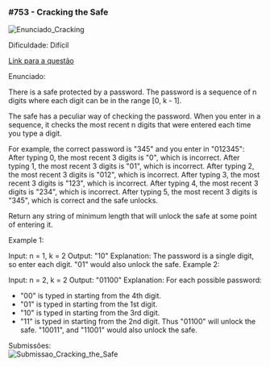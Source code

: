 ### #753 - Cracking the Safe

![Enunciado_Cracking](https://github.com/user-attachments/assets/72d98c35-2c56-434e-b86c-ebb1b15eb0b4)

Dificuldade: Difícil

[Link para a questão](https://leetcode.com/problems/cracking-the-safe/description/)

Enunciado:

There is a safe protected by a password. The password is a sequence of n digits where each digit can be in the range [0, k - 1].

The safe has a peculiar way of checking the password. When you enter in a sequence, it checks the most recent n digits that were entered each time you type a digit.

For example, the correct password is "345" and you enter in "012345":
After typing 0, the most recent 3 digits is "0", which is incorrect.
After typing 1, the most recent 3 digits is "01", which is incorrect.
After typing 2, the most recent 3 digits is "012", which is incorrect.
After typing 3, the most recent 3 digits is "123", which is incorrect.
After typing 4, the most recent 3 digits is "234", which is incorrect.
After typing 5, the most recent 3 digits is "345", which is correct and the safe unlocks.

Return any string of minimum length that will unlock the safe at some point of entering it.

Example 1:

Input: n = 1, k = 2
Output: "10"
Explanation: The password is a single digit, so enter each digit. "01" would also unlock the safe.
Example 2:

Input: n = 2, k = 2
Output: "01100"
Explanation: For each possible password:
- "00" is typed in starting from the 4th digit.
- "01" is typed in starting from the 1st digit.
- "10" is typed in starting from the 3rd digit.
- "11" is typed in starting from the 2nd digit.
Thus "01100" will unlock the safe. "10011", and "11001" would also unlock the safe.

Submissões: <br>
![Submissao_Cracking_the_Safe](https://github.com/user-attachments/assets/16b8121a-7a5c-4695-a82c-e42437da30cf)


